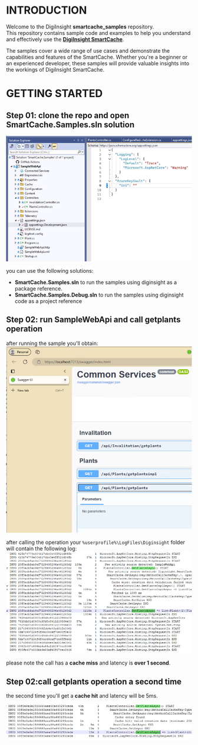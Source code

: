 # INTRODUCTION

Welcome to the DigiInsight __smartcache_samples__ repository. <br>
This repository contains sample code and examples to help you understand and effectively use the [__DigiInsight SmartCache__](https://github.com/diginsight/smartcache). 

The samples cover a wide range of use cases and demonstrate the capabilities and features of the SmartCache. Whether you're a beginner or an experienced developer, these samples will provide valuable insights into the workings of DigiInsight SmartCache.

# GETTING STARTED

## Step 01: clone the repo and open SmartCache.Samples.sln solution
![alt text](<docs/001.03 - smartcache_samples repo.png>)

you can use the following solutions:
- __SmartCache.Samples.sln__ to run the samples using diginsight as a package reference.
- __SmartCache.Samples.Debug.sln__ to run the samples using diginsight code as a project reference

## Step 02: run SampleWebApi and call getplants operation

after running  the sample you'll obtain: 
![alt text](<docs/002.01 - service started.png>)

after calling the operation your `%userprofile%\LogFiles\Diginsight` folder will contain the following log:
![alt text](<docs/002.02 - cache miss log.png>)

please note the call has a __cache miss__ and latency is __over 1 second__.

## Step 02:call getplants operation a second time
the second time you'll get a __cache hit__ and latency will be 5ms.

![alt text](<docs/003.01 - cache miss log.png>)

